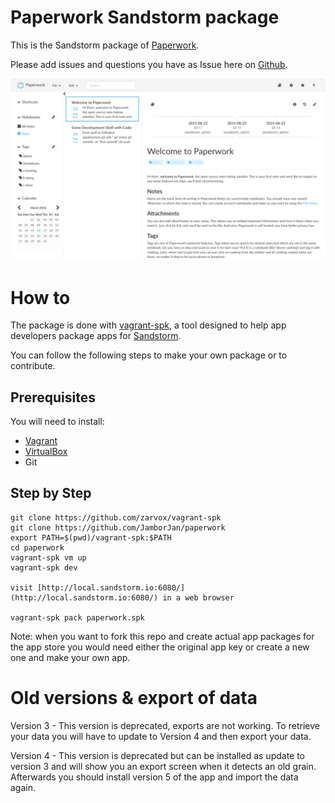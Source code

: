 # Paperwork Sandstorm package

This is the Sandstorm package of [Paperwork](http://paperwork.rocks/).

Please add issues and questions you have as Issue here on [Github](https://github.com/JamborJan/paperwork/issues).

![Paperwork main view](.sandstorm/app-graphics/paperwork_example_01.png)

# How to

The package is done with [vagrant-spk](https://github.com/zarvox/vagrant-spk), a tool designed to help app developers package apps for [Sandstorm](https://sandstorm.io).

You can follow the following steps to make your own package or to contribute.

## Prerequisites

You will need to install:
- [Vagrant](https://www.vagrantup.com/)
- [VirtualBox](https://www.virtualbox.org/wiki/Downloads)
- Git

## Step by Step

    git clone https://github.com/zarvox/vagrant-spk
    git clone https://github.com/JamborJan/paperwork
    export PATH=$(pwd)/vagrant-spk:$PATH
    cd paperwork
    vagrant-spk vm up
    vagrant-spk dev

    visit [http://local.sandstorm.io:6080/](http://local.sandstorm.io:6080/) in a web browser

    vagrant-spk pack paperwork.spk

Note: when you want to fork this repo and create actual app packages for the app store you would need either the original app key or create a new one and make your own app.

# Old versions & export of data

Version 3 - This version is deprecated, exports are not working. To retrieve your data you will have to update to Version 4 and then export your data.

Version 4 - This version is deprecated but can be installed as update to version 3 and will show you an export screen when it detects an old grain. Afterwards you should install version 5 of the app and import the data again.
